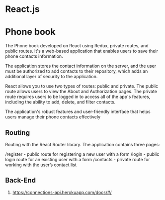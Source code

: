 # React.js 

# Phone book

The Phone book developed on React using Redux, private routes, and public routes. It's a web-based application that enables users to save their phone contacts information.

The application stores the contact information on the server, and the user must be authorized to add contacts to their repository, which adds an additional layer of security to the application.

React allows you to use two types of routes: public and private. The public route allows users to view the About and Authorization pages. The private route requires users to be logged in to access all of the app's features, including the ability to add, delete, and filter contacts.

The application's robust features and user-friendly interface that helps users manage their phone contacts effectively

## Routing

Routing with the React Router library. The application contains three pages:

/register - public route for registering a new user with a form
/login - public login route for an existing user with a form
/contacts - private route for working with the user’s contact list




## Back-End

1. https://connections-api.herokuapp.com/docs/#/



